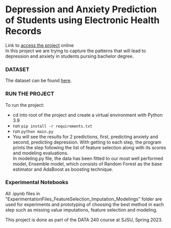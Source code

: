 # Depression and Anxiety Prediction of Students using Electronic Health Records

Link to [access the project](https://github.com/Feritaba/Predicting_Anxeity_Depression) online
<br>
In this project we are trying to capture the patterns that will lead to depression and anxiety in students pursing bachelor degree.
### DATASET
The dataset can be found [here](https://datadryad.org/stash/dataset/doi:10.5061/dryad.54qt7).

### RUN THE PROJECT
To run the project:
- cd into root of the project and create a virtual environment with Python 3.9
- run `pip install -r requirements.txt`
- run `python main.py`
- You will see the results for 2 predictions, first, predicting anxiety and second, predicting depression. With getting to each step, the program prints the step following the list of feature selection along with its scores and modeling evaluations.
<br>In modeling.py file, the data has been fitted to our most well performed model, Ensemble model, which consists of Random Forest as the base estimator and AdaBoost as boosting technique.

### Experimental Notebooks
All .ipynb files in "ExperimentationFiles_FeatureSelection_Imputation_Modelings" folder are used for experiments and prototyping of choosing the best method in each step such as missing value imputations, feature selection and modeling.

 <!-- ### Contributions: -->
This project is done as part of the DATA 240 course at SJSU, Spring 2023.

<!--The contributions to this project are as follow: -->
<!--<br>Problem Definition and Data Collection : Pallavi, Foroozan, Deepak -->
<!--<br>Exploratory Data Analysis : Pallavi, Deepak-->
<!--<br>Data Pre-processing : Deepak, Foroozan-->
<!--<br>Feature Selection : Pallavi, Deepak-->
<!--<br>Modeling : Foroozan, Pallavi-->
<!--<br>Experimental Analysis : Foroozan, Deepak -->
<!--<br>Evaluation : Pallavi, Foroozan -->
<!--<br>Conclusion & Documentation : Pallavi, Foroozan, Deepak --> 



